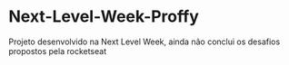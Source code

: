 # Next-Level-Week-Proffy
Projeto desenvolvido na Next Level Week, ainda não conclui os desafios propostos pela rocketseat 
